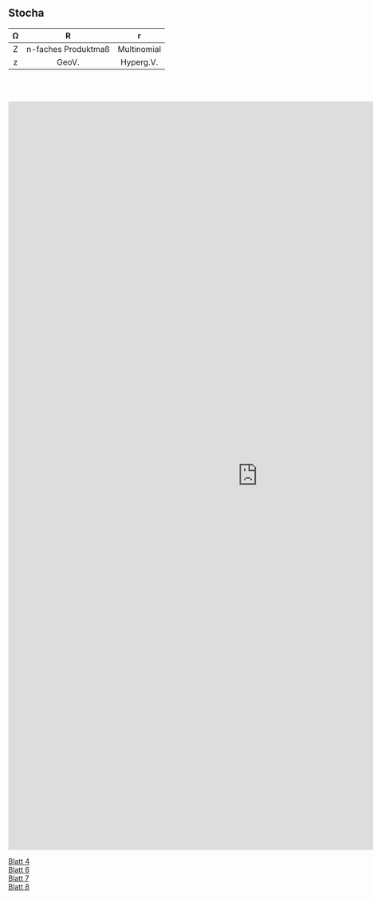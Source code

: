 ## Stocha

|Ω| R | r |
|:---:|:---:|:---:|
|Z|n-faches Produktmaß|Multinomial|
|z|GeoV.|Hyperg.V.|

<br><br>

<embed src="https://bwuah.github.io/Stochastik_Rev.pdf" style="width:1000px;height:1500px" type='application/pdf'>

<!--[img](file3.PNG)-->

<a href="https://bwuah.github.io/Stochastik_A4_Happe_Hein.pdf">Blatt 4</a><br>
<a href="https://bwuah.github.io/Stochastik_A6_Happe_Hein.pdf">Blatt 6</a><br>
<a href="https://bwuah.github.io/Stocha_7_Happe_Hein.pdf">Blatt 7</a><br>
<a href="https://bwuah.github.io/Stocha_8_Happe_Hein.pdf">Blatt 8</a><br>
